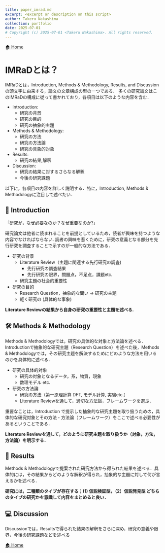 ```yaml
---
title: paper_imrad.md
excerpt: <excerpt or description on this script>
author: Takeru Nakashima
collection: portfolio
date: 2025-07-01
# Copyright (c) 2025-07-01 <Takeru Nakashima>. All rights reserved.
---
```


[🏠 Home](../research_technique.md)

# IMRaDとは？
IMRaDとは，Introduction, Methods & Methodology, Results, and Discussionの頭文字に由来する，論文の文章構成の型の一つである．
多くの研究論文はこのIMRaDの構成に従って書かれており，各項目は以下のような内容を含む．

  - Introduction:
    * 研究の背景
    * 研究の目的
    * 研究の抽象的主題
  - Methods & Methodology:
    * 研究の方法
    * 研究の方法論
    * 研究の具象的対象
  - Results:
    * 研究の結果,解釈
  - Discussion:
    * 研究の結果に対するさらなる解釈
    * 今後の研究課題

以下に，各項目の内容を詳しく説明する．特に，Introduction, Methods & Methodologyに注目して述べたい．

## 🔰 Introduction
「研究が，なぜ必要なのか？なぜ重要なのか?」

研究論文は他者に読まれることを前提としているため，読者が興味を持つような内容でなければならない.
読者の興味を惹くために，研究の意義となる部分を先行研究を調査することで示すのが一般的な方法である．

  - 研究の背景
    * Literature Review（主題に関連する先行研究の調査)
      * 先行研究の調査結果
      * 先行研究の限界，問題点，不足点，課題etc.
    * 研究主題の社会的重要性
  - 研究の目的
    * Research Question，抽象的な問い → 研究の主題
    * 軽く研究の (具体的な事象)

**Literature Reviewの結果から自身の研究の重要性と主題を述べる.**

## 🛠️  Methods & Methodology
Methods & Methodologyでは，研究の具体的な対象と方法論を述べる．Introductionで抽象的な研究主題（Research Question）を述べた後，Methods & Methodologyでは，その研究主題を解決するためにどのような方法を用いるのかを具体的に述べる．

  * 研究の具体的対象
    * 研究の対象となるデータ，系，物質，現象
    * 数理モデル etc.
  * 研究の方法論
    * 研究の方法（第一原理計算 DFT, モデル計算, 実験etc.）
    * Literature Reviewを通して，適切な方法論，フレームワークを選ぶ．

重要なことは，Introduction で提示した抽象的な研究主題を取り扱うための，具体的な研究対象とその方法・方法論（フレームワーク）をここで述べる必要性があるということである．

**Literature Reviewを通して，どのように研究主題を取り扱うか（対象，方法，方法論）を明示する．**

## 📝 Results
Methods & Methodologyで提案された研究方法から得られた結果を述べる．具体的には，その結果からどのような解釈が得られ，抽象的な主題に対して何が言えるかを述べる．

 **研究には，二種類のタイプが存在する；(1) 仮説検証型，（2）仮説発見型 どちらのタイプの研究かを意識して内容をまとめると良い．**

## 💻 Discussion
Discussionでは，Resultsで得られた結果の解釈をさらに深め，研究の意義や限界，今後の研究課題などを述べる


[🏠 Home](../research_technique.md)
